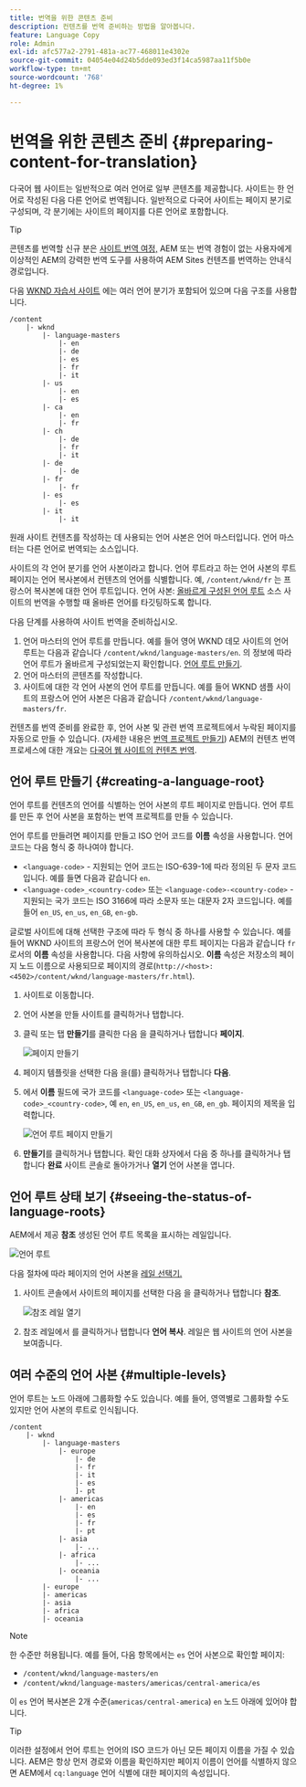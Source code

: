 ```yaml
---
title: 번역을 위한 콘텐츠 준비
description: 컨텐츠를 번역 준비하는 방법을 알아봅니다.
feature: Language Copy
role: Admin
exl-id: afc577a2-2791-481a-ac77-468011e4302e
source-git-commit: 04054e04d24b5dde093ed3f14ca5987aa11f5b0e
workflow-type: tm+mt
source-wordcount: '768'
ht-degree: 1%

---
```


# 번역을 위한 콘텐츠 준비 {#preparing-content-for-translation}

다국어 웹 사이트는 일반적으로 여러 언어로 일부 콘텐츠를 제공합니다. 사이트는 한 언어로 작성된 다음 다른 언어로 번역됩니다. 일반적으로 다국어 사이트는 페이지 분기로 구성되며, 각 분기에는 사이트의 페이지를 다른 언어로 포함합니다.

>[!TIP]
>
>콘텐츠를 번역할 신규 분은 [사이트 번역 여정,](/help/journey-sites/translation/overview.md) AEM 또는 번역 경험이 없는 사용자에게 이상적인 AEM의 강력한 번역 도구를 사용하여 AEM Sites 컨텐츠를 번역하는 안내식 경로입니다.

다음 [WKND 자습서 사이트](/help/implementing/developing/introduction/develop-wknd-tutorial.md) 에는 여러 언어 분기가 포함되어 있으며 다음 구조를 사용합니다.

```text
/content
    |- wknd
        |- language-masters
            |- en
            |- de
            |- es
            |- fr
            |- it
        |- us
            |- en
            |- es
        |- ca
            |- en
            |- fr
        |- ch
            |- de
            |- fr
            |- it
        |- de
            |- de
        |- fr
            |- fr
        |- es
            |- es
        |- it
            |- it
```

원래 사이트 컨텐츠를 작성하는 데 사용되는 언어 사본은 언어 마스터입니다. 언어 마스터는 다른 언어로 번역되는 소스입니다.

사이트의 각 언어 분기를 언어 사본이라고 합니다. 언어 루트라고 하는 언어 사본의 루트 페이지는 언어 복사본에서 컨텐츠의 언어를 식별합니다. 예, `/content/wknd/fr` 는 프랑스어 복사본에 대한 언어 루트입니다. 언어 사본: [올바르게 구성된 언어 루트](preparation.md#creating-a-language-root) 소스 사이트의 번역을 수행할 때 올바른 언어를 타깃팅하도록 합니다.

다음 단계를 사용하여 사이트 번역을 준비하십시오.

1. 언어 마스터의 언어 루트를 만듭니다. 예를 들어 영어 WKND 데모 사이트의 언어 루트는 다음과 같습니다 `/content/wknd/language-masters/en`. 의 정보에 따라 언어 루트가 올바르게 구성되었는지 확인합니다. [언어 루트 만들기](preparation.md#creating-a-language-root).
1. 언어 마스터의 콘텐츠를 작성합니다.
1. 사이트에 대한 각 언어 사본의 언어 루트를 만듭니다. 예를 들어 WKND 샘플 사이트의 프랑스어 언어 사본은 다음과 같습니다 `/content/wknd/language-masters/fr`.

컨텐츠를 번역 준비를 완료한 후, 언어 사본 및 관련 번역 프로젝트에서 누락된 페이지를 자동으로 만들 수 있습니다. (자세한 내용은 [번역 프로젝트 만들기](managing-projects.md)) AEM의 컨텐츠 번역 프로세스에 대한 개요는 [다국어 웹 사이트의 컨텐츠 번역](overview.md).

## 언어 루트 만들기 {#creating-a-language-root}

언어 루트를 컨텐츠의 언어를 식별하는 언어 사본의 루트 페이지로 만듭니다. 언어 루트를 만든 후 언어 사본을 포함하는 번역 프로젝트를 만들 수 있습니다.

언어 루트를 만들려면 페이지를 만들고 ISO 언어 코드를 **이름** 속성을 사용합니다. 언어 코드는 다음 형식 중 하나여야 합니다.

* `<language-code>` - 지원되는 언어 코드는 ISO-639-1에 따라 정의된 두 문자 코드입니다. 예를 들면 다음과 같습니다 `en`.
* `<language-code>_<country-code>` 또는 `<language-code>-<country-code>` - 지원되는 국가 코드는 ISO 3166에 따라 소문자 또는 대문자 2자 코드입니다. 예를 들어 `en_US`, `en_us`, `en_GB`, `en-gb`.

글로벌 사이트에 대해 선택한 구조에 따라 두 형식 중 하나를 사용할 수 있습니다.  예를 들어 WKND 사이트의 프랑스어 언어 복사본에 대한 루트 페이지는 다음과 같습니다 `fr` 로서의 **이름** 속성을 사용합니다. 다음 사항에 유의하십시오. **이름** 속성은 저장소의 페이지 노드 이름으로 사용되므로 페이지의 경로(`http://<host>:<4502>/content/wknd/language-masters/fr.html`).

1. 사이트로 이동합니다.
1. 언어 사본을 만들 사이트를 클릭하거나 탭합니다.
1. 클릭 또는 탭 **만들기**&#x200B;를 클릭한 다음 을 클릭하거나 탭합니다 **페이지**.

   ![페이지 만들기](../assets/create-page.png)

1. 페이지 템플릿을 선택한 다음 을(를) 클릭하거나 탭합니다 **다음**.
1. 에서 **이름** 필드에 국가 코드를 `<language-code>` 또는 `<language-code>_<country-code>`, 예 `en`, `en_US`, `en_us`, `en_GB`, `en_gb`. 페이지의 제목을 입력합니다.

   ![언어 루트 페이지 만들기](../assets/create-language-root.png)

1. **만들기**&#x200B;를 클릭하거나 탭합니다. 확인 대화 상자에서 다음 중 하나를 클릭하거나 탭합니다 **완료** 사이트 콘솔로 돌아가거나 **열기** 언어 사본을 엽니다.

## 언어 루트 상태 보기 {#seeing-the-status-of-language-roots}

AEM에서 제공 **참조** 생성된 언어 루트 목록을 표시하는 레일입니다.

![언어 루트](../assets/language-roots.png)

다음 절차에 따라 페이지의 언어 사본을 [레일 선택기.](/help/sites-cloud/authoring/getting-started/basic-handling.md#rail-selector)

1. 사이트 콘솔에서 사이트의 페이지를 선택한 다음 을 클릭하거나 탭합니다 **참조**.

   ![참조 레일 열기](../assets/opening-references-rail.png)

1. 참조 레일에서 를 클릭하거나 탭합니다 **언어 복사**. 레일은 웹 사이트의 언어 사본을 보여줍니다.

## 여러 수준의 언어 사본 {#multiple-levels}

언어 루트는 노드 아래에 그룹화할 수도 있습니다. 예를 들어, 영역별로 그룹화할 수도 있지만 언어 사본의 루트로 인식됩니다.

```text
/content
    |- wknd
        |- language-masters
            |- europe
                |- de
                |- fr
                |- it
                |- es
                ]- pt
            |- americas
                |- en
                |- es
                |- fr
                |- pt
            |- asia
                |- ...
            |- africa
                |- ...
            |- oceania
                |- ...
        |- europe
        |- americas
        |- asia
        |- africa
        |- oceania            
```

>[!NOTE]
>
>한 수준만 허용됩니다. 예를 들어, 다음 항목에서는 `es` 언어 사본으로 확인할 페이지:
>
>* `/content/wknd/language-masters/en`
>* `/content/wknd/language-masters/americas/central-america/es`
>
> 이 `es` 언어 복사본은 2개 수준(`americas/central-america`) `en` 노드 아래에 있어야 합니다.

>[!TIP]
>
>이러한 설정에서 언어 루트는 언어의 ISO 코드가 아닌 모든 페이지 이름을 가질 수 있습니다. AEM은 항상 먼저 경로와 이름을 확인하지만 페이지 이름이 언어를 식별하지 않으면 AEM에서 `cq:language` 언어 식별에 대한 페이지의 속성입니다.
